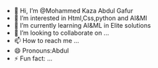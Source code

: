 - 👋 Hi, I’m @Mohammed Kaza Abdul Gafur
- 👀 I’m interested in Html,Css,python and AI&Ml
- 🌱 I’m currently learning AI&ML in Elite solutions
- 💞️ I’m looking to collaborate on ...
- 📫 How to reach me ...
- 😄 Pronouns:Abdul
- ⚡ Fun fact: ...

<!---
abdul-9121/abdul-9121 is a ✨ special ✨ repository because its `README.md` (this file) appears on your GitHub profile.
You can click the Preview link to take a look at your changes.
--->
